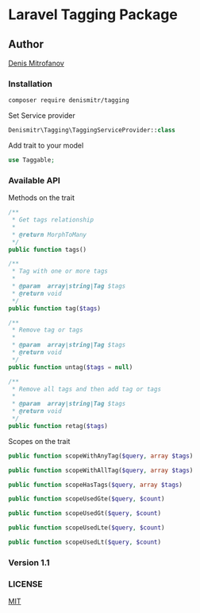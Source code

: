# Laravel Tagging Package

## Author

[Denis Mitrofanov](https://thecollection.ru)

### Installation
```bash
composer require denismitr/tagging
```

Set Service provider

```php
Denismitr\Tagging\TaggingServiceProvider::class
```

Add trait to your model
```php
use Taggable;
```

### Available API

Methods on the trait

```php
/**
 * Get tags relationship
 *
 * @return MorphToMany
 */
public function tags()

/**
 * Tag with one or more tags
 *
 * @param  array|string|Tag $tags
 * @return void
 */
public function tag($tags)

/**
 * Remove tag or tags
 *
 * @param  array|string|Tag $tags
 * @return void
 */
public function untag($tags = null)

/**
 * Remove all tags and then add tag or tags
 *
 * @param  array|string|Tag $tags
 * @return void
 */
public function retag($tags)
```

Scopes on the trait

```php
public function scopeWithAnyTag($query, array $tags)

public function scopeWithAllTag($query, array $tags)

public function scopeHasTags($query, array $tags)

public function scopeUsedGte($query, $count)

public function scopeUsedGt($query, $count)

public function scopeUsedLte($query, $count)

public function scopeUsedLt($query, $count)
```

### Version 1.1

### LICENSE
[MIT](/license.txt)
